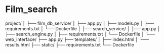 # Film_search

project/
│
├── film_db_service/
│   ├── app.py
│   ├── models.py
│   ├── requirements.txt
│   └── Dockerfile
│
├── search_service/
│   ├── app.py
│   ├── search_engine.py
│   ├── requirements.txt
│   └── Dockerfile
│
└── web_interface/
    ├── app.py
    ├── templates/
    │   ├── index.html
    │   └── results.html
    ├── static/
    ├── requirements.txt
    └── Dockerfile
